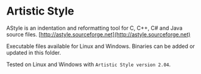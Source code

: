 # Artistic Style

AStyle is an indentation and reformatting tool for C, C++, C# and Java source files.
[http://astyle.sourceforge.net](http://astyle.sourceforge.net)

Executable files available for Linux and Windows. Binaries can be added or updated in this folder.

Tested on Linux and Windows with `Artistic Style version 2.04`.